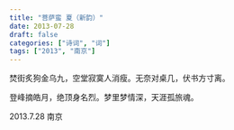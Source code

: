 ```yaml
---
title: "菩萨蛮 夏（新韵）"
date: 2013-07-28
draft: false
categories: ["诗词", "词"]
tags: ["2013", "南京"]
---
```


焚街炙狗金乌九，空堂寂寞人消瘦。无奈对桌几，伏书方寸离。

登峰摘皓月，绝顶身名烈。梦里梦情深，天涯孤旅魂。

2013.7.28 南京
